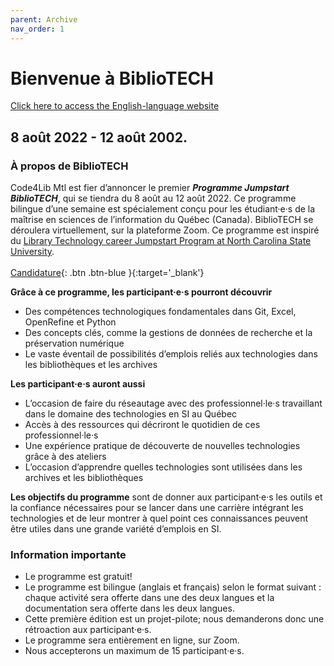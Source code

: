 ```yaml
---
parent: Archive
nav_order: 1
---
```

# Bienvenue à BiblioTECH
[Click here to access the English-language website](https://code4libmontreal.github.io/BiblioTECH/)<br>

## 8 août 2022 - 12 août 2002.
### À propos de BiblioTECH
Code4Lib Mtl est fier d’annoncer le premier ***Programme Jumpstart BiblioTECH***, qui se tiendra du 8 août au 12 août 2022.
Ce programme bilingue d’une semaine est spécialement conçu pour les étudiant·e·s de la maîtrise en sciences de l’information du Québec (Canada). BiblioTECH se déroulera virtuellement, sur la plateforme Zoom. Ce programme est inspiré du [Library Technology career Jumpstart Program at North Carolina State University](https://www.lib.ncsu.edu/jumpstart). <br>
<br>
[Candidature](https://surveys.mcgill.ca/ls3/447491?lang=fr){: .btn .btn-blue }{:target='_blank'}
<br>

**Grâce à ce programme, les participant·e·s pourront découvrir**
* Des compétences technologiques fondamentales dans Git, Excel, OpenRefine et Python
* Des concepts clés, comme la gestions de données de recherche et la préservation numérique
* Le vaste éventail de possibilités d’emplois reliés aux technologies dans les bibliothèques et les archives

**Les participant·e·s auront aussi**
* L’occasion de faire du réseautage avec des professionnel·le·s travaillant dans le domaine des technologies en SI au Québec 
* Accès à des ressources qui décriront le quotidien de ces professionnel·le·s 
* Une expérience pratique de découverte de nouvelles technologies grâce à des ateliers
* L’occasion d’apprendre quelles technologies sont utilisées dans les archives et les bibliothèques 

**Les objectifs du programme** sont de donner aux participant·e·s les outils et la confiance nécessaires pour se lancer dans une carrière intégrant les technologies et de leur montrer à quel point ces connaissances peuvent être utiles dans une grande variété d’emplois en SI.

### Information importante
* Le programme est gratuit!
* Le programme est bilingue (anglais et français) selon le format suivant : chaque activité sera offerte dans une des deux langues et la documentation sera offerte dans les deux langues.
* Cette première édition est un projet-pilote; nous demanderons donc une rétroaction aux participant·e·s. 
* Le programme sera entièrement en ligne, sur Zoom.
* Nous accepterons un maximum de 15 participant·e·s.


